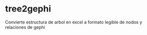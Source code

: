 # tree2gephi
Convierte estructura de arbol en excel a formato legible de nodos y relaciones de gephi
